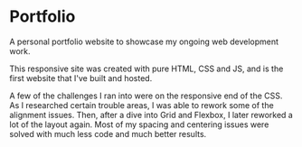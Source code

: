 # Portfolio
A personal portfolio website to showcase my ongoing web development work.

This responsive site was created with pure HTML, CSS and JS, and is the first website that I've built and hosted.

A few of the challenges I ran into were on the responsive end of the CSS. As I researched certain trouble areas, I was able to rework some of the alignment issues. Then, after a dive into Grid and Flexbox, I later reworked a lot of the layout again. Most of my spacing and centering issues were solved with much less code and much better results.

